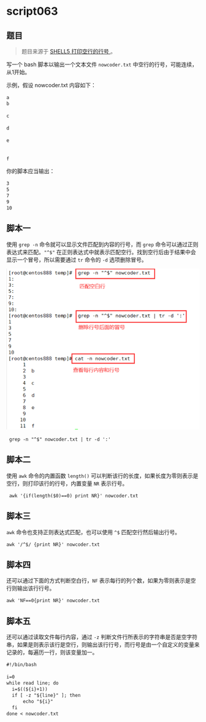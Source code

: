 # script063
## 题目

> 题目来源于 [SHELL5 打印空行的行号 ](https://www.nowcoder.com/practice/030fc368e42e44b8b1f8985a8d6ad255?tpId=195&tags=&title=&difficulty=&judgeStatus=&rp=1&sourceUrl=%2Fexam%2Foj%3Fpage%3D1%26tab%3DSHELL%25E7%25AF%2587%26topicId%3D195&gioEnter=menu)。

写一个 bash 脚本以输出一个文本文件 `nowcoder.txt` 中空行的行号，可能连续，从1开始。

示例，假设 nowcoder.txt 内容如下：
```text
a
b

c

d

e


f
```

你的脚本应当输出：
```text
3
5
7
9
10
```





## 脚本一

使用 `grep -n` 命令就可以显示文件匹配到内容的行号，而 `grep` 命令可以通过正则表达式来匹配。`"^$"` 在正则表达式中就表示匹配空行。找到空行后由于结果中会显示一个冒号，所以需要通过 `tr` 命令的 `-d` 选项删除冒号。

![image-20220708232503084](image-script063/image-20220708232503084.png)

```shell
 grep -n "^$" nowcoder.txt | tr -d ':'
```





## 脚本二

使用 `awk` 命令的内置函数 `length()` 可以判断该行的长度，如果长度为零则表示是空行，则打印该行的行号，内置变量 `NR` 表示行号。

```shell
 awk '{if(length($0)==0) print NR}' nowcoder.txt
```





## 脚本三

`awk` 命令也支持正则表达式匹配，也可以使用 `^$` 匹配空行然后输出行号。

```shell
awk '/^$/ {print NR}' nowcoder.txt
```



## 脚本四

还可以通过下面的方式判断空白行，`NF` 表示每行的列个数，如果为零则表示是空行则输出该行行号。

```shell
awk 'NF==0{print NR}' nowcoder.txt
```





## 脚本五

还可以通过读取文件每行内容，通过 `-z` 判断文件行所表示的字符串是否是空字符串，如果是则表示该行是空行，则输出该行行号，而行号是由一个自定义的变量来记录的，每遍历一行，则该变量加一。

```shell
#!/bin/bash

i=0
while read line; do
  i=$((${i}+1))
  if [ -z "${line}" ]; then
      echo "${i}"
  fi
done < nowcoder.txt
```